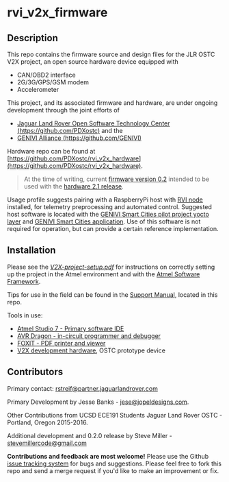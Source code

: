 # rvi_v2x_firmware

## Description

This repo contains the firmware source and  design files for the JLR OSTC V2X
project, an open source hardware device equipped with
* CAN/OBD2 interface
* 2G/3G/GPS/GSM modem
* Accelerometer

This project, and its associated firmware and hardware, are under ongoing
development through the joint efforts of
* [Jaguar Land Rover Open Software Technology Center
(https://github.com/PDXostc)](https://github.com/PDXostc) and the
* [GENIVI Alliance (https://github.com/GENIVI)](https://github.com/GENIVI)

Hardware repo can be found at
[https://github.com/PDXostc/rvi_v2x_hardware](https://github.com/PDXostc/rvi_v2x_hardware).

> At the time of writing, current [firmware version 0.2](insert-link-here)
> intended to be used with the [hardware 2.1 release](https://github.com/PDXostc/rvi_v2x_hardware/commit/71e0d74038f05f68dc1f46546d6cc1ff5eac84f3).

Usage profile suggests pairing with a RaspberryPi host with 
[RVI node](https://github.com/GENIVI/rvi_lib) 
installed, for telemetry preprocessing and automated control. Suggested host
software is located with the 
[GENIVI Smart Cities pilot project yocto layer](https://github.com/GENIVI/meta-smart-cities-pilot)
and 
[GENIVI Smart Cities application](https://github.com/GENIVI/meta-smart-cities-pilot). 
Use of this software is not required for operation, but can provide a certain 
reference implementation.

## Installation

Please see the [*V2X-project-setup.pdf*](V2X-project-setup.pdf) for instructions
on correctly setting up the project in the Atmel environment and with the 
[Atmel Software Framework](http://www.atmel.com/tools/avrsoftwareframework.aspx).

Tips for use in the field can be found in the [Support Manual](field-support-manual.md), 
located in this repo.

Tools in use:
* [Atmel Studio 7 - Primary software
  IDE](http://www.atmel.com/tools/ATMELSTUDIO.aspx)
* [AVR Dragon - in-circuit programmer and
  debugger](http://www.atmel.com/tools/avrdragon.aspx)
* [FOXIT - PDF printer and
  viewer](https://www.foxitsoftware.com/products/pdf-reader/)
* [V2X development hardware](https://github.com/PDXostc/rvi_v2x_hardware), OSTC
  prototype device

## Contributors

Primary contact: [rstreif@partner.jaguarlandrover.com](rstreif@partner.jaguarlandrover.com)

Primary Development by Jesse Banks - jese@jopeldesigns.com.

Other Contributions from UCSD ECE191 Students Jaguar Land Rover OSTC - Portland,
Oregon 2015-2016.

Additional development and 0.2.0 release by Steve Miller - [stevemillercode@gmail.com](stevemillercode@gmail.com)

__Contributions and feedback are most welcome!__
Please use the Github [issue tracking system](https://github.com/PDXostc/rvi_v2x_firmware/issues) for bugs and suggestions. Please feel free to fork this repo and send a merge request if you'd like to make an improvement or fix.

